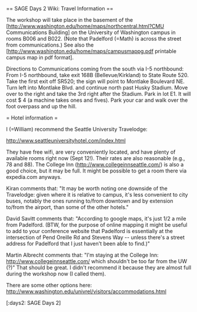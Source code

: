 == SAGE Days 2 Wiki: Travel Information ==

The workshop will take place in the basement of the
[http://www.washington.edu/home/maps/northcentral.html?CMU Communications Building] on the
University of Washington campus in rooms B006 and B022.  (Note that Padelford (=Math) is 
across the street from communications.) See also the
[http://www.washington.edu/home/maps/campusmappg.pdf printable campus map in pdf format].

Directions to Communications coming from the south via I-5 northbound:
From I-5 northbound, take exit 168B (Bellevue/Kirkland)
to State Route 520. Take the first exit off SR520; the sign will 
point to Montlake Boulevard NE. Turn left into Montlake Blvd. 
and continue north past Husky Stadium. Move over to the right and take the 
3rd right after the Stadium. Park in lot E1. It will cost $ 4 (a machine
takes ones and fives). Park your car and walk over the foot overpass
and up the hill. 

= Hotel information =

I (=William) recommend the Seattle University Travelodge:

   http://www.seattleuniversityhotel.com/index.html

They have free wifi, are very conveniently located, and have plenty of available rooms right now (Sept 12!).   Their rates are also reasonable (e.g., 78 and 88).
The College Inn (http://www.collegeinnseattle.com/) is also a good choice,
but it may be full.  It might be possible to get a room there via expedia.com
anyways.

Kiran comments that:
  "It may be worth noting one downside of the Travelodge: given where it is relative to campus, it's less convenient to city buses, notably the ones running to/from downtown and by extension to/from the airport, than some of the other hotels."

David Savitt comments that:
   "According to google maps, it's just 1/2 a mile from Padelford.  (BTW, for the purpose of online mapping it might be useful to add to your conference website that Padelford is essentially at the intersection of Pend Oreille Rd and Stevens Way -- unless there's a street address for Padelford that I just haven't been able to find.)"

Martin Albrecht comments that:
   "I'm staying at the College Inn: http://www.collegeinnseattle.com/
which shouldn't be too far from the UW (?)"
  That should be great.  I didn't recommend it because they are almost
  full during the workshop now (I called them).

There are some other options here:
  http://www.washington.edu/univrel/visitors/accommodations.html

[:days2: SAGE Days 2]
